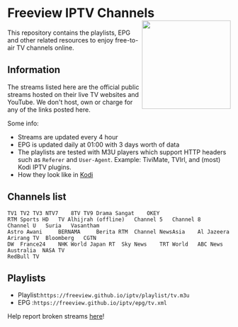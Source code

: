 # Freeview IPTV Channels <img align="right" src="http://freeview.github.io/iptv/freeview.png" width="200">
This repository contains the playlists, EPG and other related resources to enjoy free-to-air TV channels online.

## Information
The streams listed here are the official public streams hosted on their live TV websites and YouTube. We don't host, own or charge for any of the links posted here.

Some info:
* Streams are updated every 4 hour
* EPG is updated daily at 01:00 with 3 days worth of data
* The playlists are tested with M3U players which support HTTP headers such as `Referer` and `User-Agent`. Example: TiviMate, TVIrl, and (most) Kodi IPTV plugins. 
* How they look like in [Kodi](https://www.youtube.com/watch?v=u5BUG6iQHUc)

## Channels list
```
TV1	TV2	TV3	NTV7	8TV	TV9	Drama Sangat	OKEY	
RTM Sports HD	TV Alhijrah (offline)	Channel 5 	Channel 8 	Channel U 	Suria 	Vasantham 	
Astro Awani 	BERNAMA 	Berita RTM	Channel NewsAsia 	Al Jazeera	Arirang TV	Bloomberg 	CGTN	
DW	France24	NHK World Japan	RT	Sky News	TRT World	ABC News Australia	NASA TV	
RedBull TV
```

## Playlists
* Playlist:`https://freeview.github.io/iptv/playlist/tv.m3u`
* EPG     :`https://freeview.github.io/iptv/epg/tv.xml`

Help report broken streams [here](https://github.com/freeview/iptv/issues/new)!
